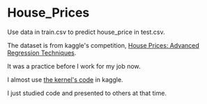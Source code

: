 # House_Prices
Use data in train.csv to predict house_price in test.csv.

The dataset is from kaggle's competition, [House Prices: Advanced Regression Techniques](https://www.kaggle.com/c/house-prices-advanced-regression-techniques).

It was a practice before I work for my job now.

I almost use [the kernel's code](https://www.kaggle.com/serigne/stacked-regressions-top-4-on-leaderboard) in kaggle.

I just studied code and presented to others at that time.
